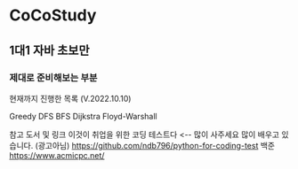 # CoCoStudy

## 1대1 자바 초보만
### 제대로 준비해보는 부분
현재까지 진행한 목록 (V.2022.10.10)

Greedy 
DFS BFS
Dijkstra
Floyd-Warshall



참고 도서 및 링크
이것이 취업을 위한 코딩 테스트다 <-- 많이 사주세요 많이 배우고 있습니다. (광고아님)
https://github.com/ndb796/python-for-coding-test
백준 
https://www.acmicpc.net/


